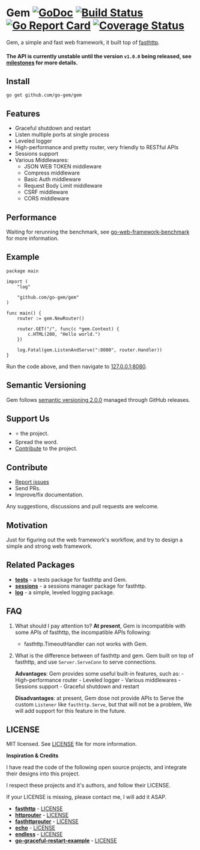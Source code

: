 # Gem [![GoDoc](https://godoc.org/github.com/go-gem/gem?status.svg)](https://godoc.org/github.com/go-gem/gem) [![Build Status](https://travis-ci.org/go-gem/gem.svg?branch=master)](https://travis-ci.org/go-gem/gem) [![Go Report Card](https://goreportcard.com/badge/github.com/go-gem/gem)](https://goreportcard.com/report/github.com/go-gem/gem) [![Coverage Status](https://coveralls.io/repos/github/go-gem/gem/badge.svg?branch=master)](https://coveralls.io/github/go-gem/gem?branch=master)

Gem, a simple and fast web framework, it built top of [fasthttp](https://github.com/valyala/fasthttp).

#### The API is currently unstable until the version `v1.0.0` being released, see [milestones](https://github.com/go-gem/gem/milestones) for more details.

## Install

```
go get github.com/go-gem/gem
```


## Features

- Graceful shutdown and restart
- Listen multiple ports at single process
- Leveled logger
- High-performance and pretty router, very friendly to RESTful APIs
- Sessions support
- Various Middlewares:
    - JSON WEB TOKEN middleware
    - Compress middleware
    - Basic Auth middleware
    - Request Body Limit middleware
    - CSRF middleware
    - CORS middleware

## Performance

Waiting for rerunning the benchmark, see [go-web-framework-benchmark](https://github.com/smallnest/go-web-framework-benchmark) for more information.


## Example

```
package main

import (
	"log"

	"github.com/go-gem/gem"
)

func main() {
	router := gem.NewRouter()

	router.GET("/", func(c *gem.Context) {
		c.HTML(200, "Hello world.")
	})

	log.Fatal(gem.ListenAndServe(":8080", router.Handler))
}
```

Run the code above, and then navigate to [127.0.0.1:8080](http://127.0.0.1:8080).
 

## Semantic Versioning

Gem follows [semantic versioning 2.0.0](http://semver.org/) managed through GitHub releases.


## Support Us

- :star: the project.
- Spread the word.
- [Contribute](#contribute) to the project.


## Contribute

- [Report issues](https://github.com/go-gem/gem/issues/new)
- Send PRs.
- Improve/fix documentation.

Any suggestions, discussions and pull requests are welcome.


## Motivation

Just for figuring out the web framework's workflow, and try to design a simple and strong web framework.


## Related Packages

- [**tests**](https://github.com/go-gem/tests) - a tests package for fasthttp and Gem.
- [**sessions**](https://github.com/go-gem/sessions) - a sessions manager package for fasthttp.
- [**log**](https://github.com/go-gem/log) - a simple, leveled logging package.


## FAQ

1. What should I pay attention to?
    **At present**, Gem is incompatible with some APIs of fasthttp, the incompatible APIs following:
    - fasthttp.TimeoutHandler can not works with Gem.

2. What is the difference between of fasthttp and gem.
    Gem built on top of fasthttp, and use `Server.ServeConn` to serve connections.
    
    **Advantages**: Gem provides some useful built-in features, such as:
        - High-performance router
        - Leveled logger
        - Various middlewares
        - Sessions support
        - Graceful shutdown and restart
    
    **Disadvantages**: at present, Gem dose not provide APIs to Serve the custom `Listener` like `fasthttp.Serve`,
        but that will not be a problem, We will add support for this feature in the future.


## LICENSE

MIT licensed. See [LICENSE](LICENSE) file for more information.

**Inspiration & Credits**

I have read the code of the following open source projects, and integrate their designs into this project.

I respect these projects and it's authors, and follow their LICENSE.

If your LICENSE is missing, please contact me, I will add it ASAP.

- [**fasthttp**](https://github.com/valyala/fasthttp) - [LICENSE](https://github.com/valyala/fasthttp/blob/master/LICENSE)
- [**httprouter**](https://github.com/julienschmidt/httprouter) - [LICENSE](https://github.com/julienschmidt/httprouter/blob/master/LICENSE)
- [**fasthttprouter**](https://github.com/buaazp/fasthttprouter) - [LICENSE](https://github.com/buaazp/fasthttprouter/blob/master/LICENSE)
- [**echo**](https://github.com/labstack/echo) - [LICENSE](https://github.com/labstack/echo/blob/master/LICENSE)
- [**endless**](https://github.com/fvbock/endless) - [LICENSE](https://github.com/fvbock/endless/blob/master/LICENSE)
- [**go-graceful-restart-example**](https://github.com/Scalingo/go-graceful-restart-example) - [LICENSE](https://github.com/Scalingo/go-graceful-restart-example/blob/master/LICENSE)
